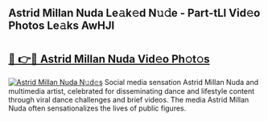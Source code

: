 ## Astrid Millan Nuda Le𝚊k𝚎d N𝚞𝚍e - Part-tLl Vid𝚎o Photos Le𝚊ks AwHJI

# <h2><a href="http://fbcp3w.evod.top/?m=Astrid+Millan+Nuda">🔗 👉🔴 Astrid Millan Nuda Vid𝚎o Ph𝚘t𝚘s</a></h2>

[![Astrid Millan Nuda N𝚞d𝚎s](https://i.imgur.com/8V9OHl7.gif)](http://fbcp3w.evod.top/?m=Astrid+Millan+Nuda)
Social media sensation Astrid Millan Nuda and multimedia artist, celebrated for disseminating dance and lifestyle content through viral dance challenges and brief videos. The media Astrid Millan Nuda often sensationalizes the lives of public figures. 
